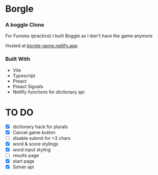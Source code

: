 # Borgle

### A boggle Clone

For Funsies (practice) I built Boggle as I don't have the game anymore

Hosted at [borgle-game.netlify.app](https://borgle-game.netlify.app/)

### Built With

- Vite
- Typescript
- Preact
- Preact Signals
- Netlify functions for dictionary api

# TO DO

- [x] dictionary hack for plurals
- [x] Cancel game button
- [ ] disable submit for <3 chars
- [x] word & score stylings
- [x] word input styling
- [ ] results page
- [x] start page
- [x] Solver api
